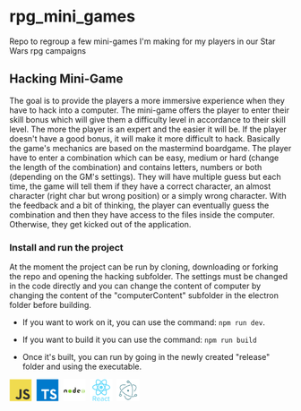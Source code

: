 # rpg_mini_games
Repo to regroup a few mini-games I'm making for my players in our Star Wars rpg campaigns

## Hacking Mini-Game
The goal is to provide the players a more immersive experience when they have to hack into a computer. The mini-game offers the player to enter their skill bonus which will give them a difficulty level in accordance to their skill level. The more the player is an expert and the easier it will be. If the player doesn't have a good bonus, it will make it more difficult to hack. Basically the game's mechanics are based on the mastermind boardgame. The player have to enter a combination which can be easy, medium or hard (change the length of the combination) and contains letters, numbers or both (depending on the GM's settings). They will have multiple guess but each time, the game will tell them if they have a correct character, an almost character (right char but wrong position) or a simply wrong character. With the feedback and a bit of thinking, the player can eventually guess the combination and then they have access to the files inside the computer. Otherwise, they get kicked out of the application.

### Install and run the project
At the moment the project can be run by cloning, downloading or forking the repo and opening the hacking subfolder. The settings must be changed in the code directly and you can change the content of computer by changing the content of the "computerContent" subfolder in the electron folder before building.

- If you want to work on it, you can use the command: 
`npm run dev`.

- If you want to build it you can use the command:
`npm run build`

- Once it's built, you can run by going in the newly created "release" folder and using the executable.

<div>
  <img title="JavaScript" alt="JavaScript" width="40" height="40" src="https://github.com/devicons/devicon/blob/master/icons/javascript/javascript-original.svg"/>&nbsp;
  <img title="Typescript" alt="Typescript" with="40" height="40" src="https://github.com/devicons/devicon/blob/master/icons/typescript/typescript-original.svg"/>&nbsp;
  <img title="NodeJS" alt="NodeJS" width="40" height="40" src="https://github.com/devicons/devicon/blob/master/icons/nodejs/nodejs-original-wordmark.svg"/>&nbsp;
  <img title="React" alt="React" width="40" height="40" src="https://github.com/devicons/devicon/blob/master/icons/react/react-original-wordmark.svg"/>&nbsp;
  <img title="Electron" alt="Electron" width="40" height="40" src="https://github.com/devicons/devicon/blob/master/icons/electron/electron-original.svg"/>&nbsp;
</div>
